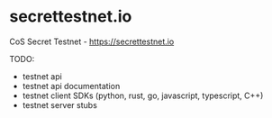 # secrettestnet.io
CoS Secret Testnet - https://secrettestnet.io

TODO:
- testnet api
- testnet api documentation
- testnet client SDKs (python, rust, go, javascript, typescript, C++)
- testnet server stubs
